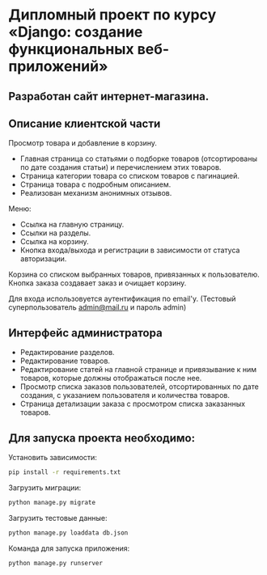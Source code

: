 # Дипломный проект по курсу «Django: создание функциональных веб-приложений»


## Разработан сайт интернет-магазина.


## Описание клиентской части

Просмотр товара и добавление в корзину.

* Главная страница со статьями о подборке товаров (отсортированы по дате создания статьи)
  и перечислением этих товаров.
* Страница категории товара со списком товаров с пагинацией.
* Страница товара с подробным описанием.
* Реализован механизм анонимных отзывов.
    
Меню:

* Ссылка на главную страницу.
* Ссылки на разделы.
* Ссылка на корзину.
* Кнопка входа/выхода и регистрации в зависимости от статуса авторизации.

Корзина со списком выбранных товаров, привязанных к пользователю.
Кнопка заказа создавает заказ и очищает корзину.

Для входа использовуется аутентификация по email'у. (Тестовый суперпользователь admin@mail.ru и пароль admin)


## Интерфейс администратора

* Редактирование разделов.
* Редактирование товаров.
* Редактирование статей на главной странице и привязывание к ним товаров,
  которые должны отображаться после нее.
* Просмотр списка заказов пользователей, отсортированных по дате создания,
    с указанием пользователя и количества товаров.
* Страница детализации заказа с просмотром списка заказанных товаров.




## Для запуска проекта необходимо:

Установить зависимости:

```bash
pip install -r requirements.txt
```
Загрузить миграции:
```bash
python manage.py migrate
```
Загрузить тестовые данные:

```bash
python manage.py loaddata db.json
```
Команда для запуска приложения:

```bash
python manage.py runserver
```
